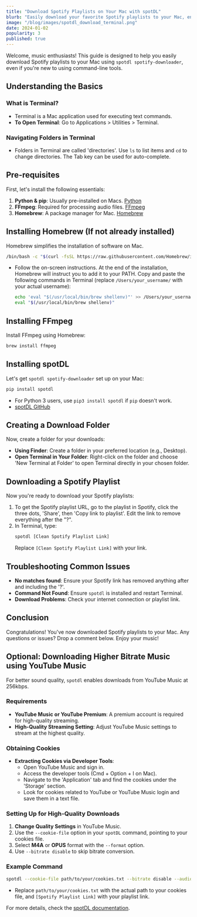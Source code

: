 ```yaml
---
title: "Download Spotify Playlists on Your Mac with spotDL"
blurb: "Easily download your favorite Spotify playlists to your Mac, enhancing your music collection and DJ sets. This guide also includes an optional method for higher bitrate downloads."
image: "/blog/images/spotdl_download_terminal.png"
date: 2024-01-02
popularity: 3
published: true
---
```


Welcome, music enthusiasts! This guide is designed to help you easily download Spotify playlists to your Mac using `spotdl spotify-downloader`, even if you're new to using command-line tools.

## Understanding the Basics

### What is Terminal?
- Terminal is a Mac application used for executing text commands.
- **To Open Terminal**: Go to Applications > Utilities > Terminal.

### Navigating Folders in Terminal
- Folders in Terminal are called 'directories'. Use `ls` to list items and `cd` to change directories. The Tab key can be used for auto-complete.

## Pre-requisites
First, let's install the following essentials:

1. **Python & pip**: Usually pre-installed on Macs. [Python](https://www.python.org/downloads/)
2. **FFmpeg**: Required for processing audio files. [FFmpeg](https://ffmpeg.org/download.html)
3. **Homebrew**: A package manager for Mac. [Homebrew](https://brew.sh/)

## Installing Homebrew (If not already installed)
Homebrew simplifies the installation of software on Mac.

```bash
/bin/bash -c "$(curl -fsSL https://raw.githubusercontent.com/Homebrew/install/HEAD/install.sh)"
```
- Follow the on-screen instructions. At the end of the installation, Homebrew will instruct you to add it to your PATH. Copy and paste the following commands in Terminal (replace `/Users/your_username/` with your actual username):
  ```bash
  echo 'eval "$(/usr/local/bin/brew shellenv)"' >> /Users/your_username/.profile
  eval "$(/usr/local/bin/brew shellenv)"
  ```

## Installing FFmpeg
Install FFmpeg using Homebrew:

```bash
brew install ffmpeg
```

## Installing spotDL
Let's get `spotdl spotify-downloader` set up on your Mac:

```bash
pip install spotdl
```
- For Python 3 users, use `pip3 install spotdl` if `pip` doesn't work.
- [spotDL GitHub](https://github.com/spotDL/spotify-downloader)

## Creating a Download Folder
Now, create a folder for your downloads:

- **Using Finder**: Create a folder in your preferred location (e.g., Desktop).
- **Open Terminal in Your Folder**: Right-click on the folder and choose 'New Terminal at Folder' to open Terminal directly in your chosen folder.

## Downloading a Spotify Playlist
Now you're ready to download your Spotify playlists:

1. To get the Spotify playlist URL, go to the playlist in Spotify, click the three dots, 'Share', then 'Copy link to playlist'. Edit the link to remove everything after the "?".
2. In Terminal, type:
   ```bash
   spotdl [Clean Spotify Playlist Link]
   ```
   Replace `[Clean Spotify Playlist Link]` with your link.

## Troubleshooting Common Issues
- **No matches found**: Ensure your Spotify link has removed anything after and including the '?'.
- **Command Not Found**: Ensure `spotdl` is installed and restart Terminal.
- **Download Problems**: Check your internet connection or playlist link.

## Conclusion
Congratulations! You've now downloaded Spotify playlists to your Mac. Any questions or issues? Drop a comment below. Enjoy your music!

## Optional: Downloading Higher Bitrate Music using YouTube Music

For better sound quality, `spotdl` enables downloads from YouTube Music at 256kbps.

### Requirements
- **YouTube Music or YouTube Premium**: A premium account is required for high-quality streaming.
- **High-Quality Streaming Setting**: Adjust YouTube Music settings to stream at the highest quality.

### Obtaining Cookies
- **Extracting Cookies via Developer Tools**:
  - Open YouTube Music and sign in.
  - Access the developer tools (Cmd + Option + I on Mac).
  - Navigate to the 'Application' tab and find the cookies under the 'Storage' section. 
  - Look for cookies related to YouTube or YouTube Music login and save them in a text file.

### Setting Up for High-Quality Downloads
1. **Change Quality Settings** in YouTube Music.
2. Use the `--cookie-file` option in your `spotDL` command, pointing to your cookies file.
3. Select **M4A** or **OPUS** format with the `--format` option.
4. Use `--bitrate disable` to skip bitrate conversion.

### Example Command
```bash
spotdl --cookie-file path/to/your/cookies.txt --bitrate disable --audio youtube-music --format=m4a [Spotify Playlist Link]
```
- Replace `path/to/your/cookies.txt` with the actual path to your cookies file, and `[Spotify Playlist Link]` with your playlist link.

For more details, check the [spotDL documentation](https://github.com/spotDL/spotify-downloader/blob/master/docs/usage.md#audio-formats-and-quality).
